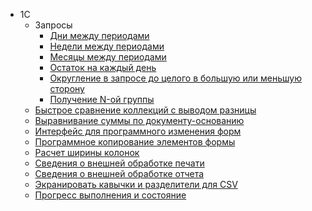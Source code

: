 - 1С
    - Запросы
        - [Дни между периодами](1С/ДниМеждуПериодами.bsl)
        - [Недели между периодами](1С/НеделиМеждуПериодами.bsl)
        - [Месяцы между периодами](1С/МесяцыМеждуПериодами.bsl)
        - [Остаток на каждый день](1С/ОстатокНаКаждыйДень.bsl)
        - [Округление в запросе до целого в большую или меньшую сторону](1С/ОкруглениеВЗапросеДоЦелогоВБольшуюИлиМеньшуюСторону.md)
        - [Получение N-ой группы](1С/ПолучениеNойГруппы.bsl)
    - [Быстрое сравнение коллекций с выводом разницы](1С/БыстроеСравнениеКоллекцийСВыводомРазницы.bsl)
    - [Выравнивание суммы по документу-основанию](1С/ВыравниваниеСуммыПоДокументуОснованию.bsl)
    - [Интерфейс для программного изменения форм](1С/ИнтерфейсДляПрограммногоИзмененияФорм.bsl)
    - [Программное копирование элементов формы](1С/ПрограммноеКопированиеЭлементовФормы.bsl)
    - [Расчет ширины колонок](1С/РасчетШириныКолонок.bsl)
    - [Сведения о внешней обработке печати](1С/СведенияОВнешнейОбработке_ПечатнаяФорма.bsl)
    - [Сведения о внешней обработке отчета](1С/СведенияОВнешнейОбработке_Отчет.bsl)
    - [Экранировать кавычки и разделители для CSV](1С/ЭкранироватьКавычкиИРазделителиДляCSV.bsl)
    - [Прогресс выполнения и состояние](1С/ПоказатьВыполненияИСостояние.bsl)
